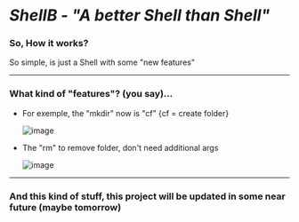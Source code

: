 # _ShellB - "A better Shell than Shell"_

### So, How it works? 
So simple, is just a Shell with some "new features"

---

 ### What kind of "features"? (you say)...
 
 - For exemple, the "mkdir" now is "cf" {cf = create folder}
 
      ![image](https://github.com/SerjeiMikailov/shellb/assets/75023574/99683a56-63e4-40ba-a46f-efdf0ca989ae)

 
- The "rm" to remove folder, don't need additional args

     ![image](https://github.com/SerjeiMikailov/shellb/assets/75023574/75eb27f8-8f97-4e1f-b810-0f0bb56aca10)
 
 ---
 
### And this kind of stuff,  this project will be updated in some near future (maybe tomorrow)

